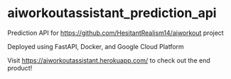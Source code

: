# aiworkoutassistant_prediction_api
Prediction API for https://github.com/HesitantRealism14/aiworkout project


Deployed using FastAPI, Docker, and Google Cloud Platform

Visit https://aiworkoutassistant.herokuapp.com/ to check out the end product!
